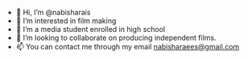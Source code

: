 - 👋 Hi, I’m @nabisharais
- 👀 I’m interested in film making
- 🌱 I’m a media student enrolled in high school
- 💞️ I’m looking to collaborate on producing independent films.
- 📫 You can contact me through my email nabisharaees@gmail.com 

<!---
nabisharais/nabisharais is a ✨ special ✨ repository because its `README.md` (this file) appears on your GitHub profile.
You can click the Preview link to take a look at your changes.
--->

